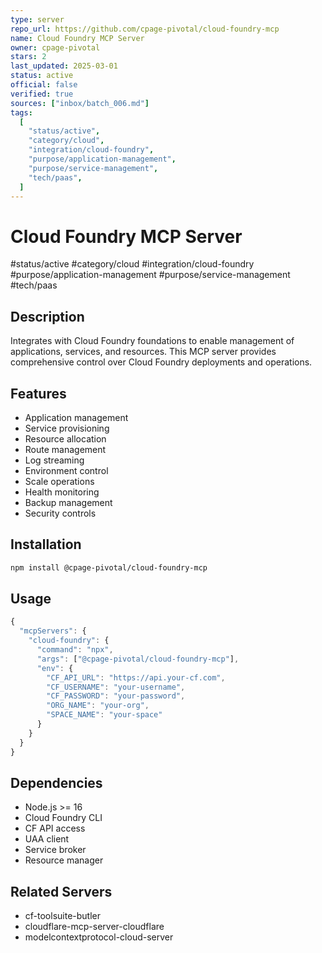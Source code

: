 ```yaml
---
type: server
repo_url: https://github.com/cpage-pivotal/cloud-foundry-mcp
name: Cloud Foundry MCP Server
owner: cpage-pivotal
stars: 2
last_updated: 2025-03-01
status: active
official: false
verified: true
sources: ["inbox/batch_006.md"]
tags:
  [
    "status/active",
    "category/cloud",
    "integration/cloud-foundry",
    "purpose/application-management",
    "purpose/service-management",
    "tech/paas",
  ]
---
```


# Cloud Foundry MCP Server

#status/active #category/cloud #integration/cloud-foundry #purpose/application-management #purpose/service-management #tech/paas

## Description

Integrates with Cloud Foundry foundations to enable management of applications, services, and resources. This MCP server provides comprehensive control over Cloud Foundry deployments and operations.

## Features

- Application management
- Service provisioning
- Resource allocation
- Route management
- Log streaming
- Environment control
- Scale operations
- Health monitoring
- Backup management
- Security controls

## Installation

```bash
npm install @cpage-pivotal/cloud-foundry-mcp
```

## Usage

```javascript
{
  "mcpServers": {
    "cloud-foundry": {
      "command": "npx",
      "args": ["@cpage-pivotal/cloud-foundry-mcp"],
      "env": {
        "CF_API_URL": "https://api.your-cf.com",
        "CF_USERNAME": "your-username",
        "CF_PASSWORD": "your-password",
        "ORG_NAME": "your-org",
        "SPACE_NAME": "your-space"
      }
    }
  }
}
```

## Dependencies

- Node.js >= 16
- Cloud Foundry CLI
- CF API access
- UAA client
- Service broker
- Resource manager

## Related Servers

- cf-toolsuite-butler
- cloudflare-mcp-server-cloudflare
- modelcontextprotocol-cloud-server
